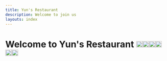 ```yaml
---
title: Yun's Restaurant
description: Welcome to join us
layouts: index
---
```


# Welcome to Yun's Restaurant    <img src="https://pic.sopili.net/pub/emoji/noto-emoji/png/128/emoji_u1f601.png" width=20 height=20><img src="https://pic.sopili.net/pub/emoji/noto-emoji/png/128/emoji_u1f60d.png" width=20 height=20><img src="https://pic.sopili.net/pub/emoji/noto-emoji/png/128/emoji_u1f601.png" width=20 height=20><img src="https://pic.sopili.net/pub/emoji/noto-emoji/png/128/emoji_u1f60d.png" width=20 height=20><img src="https://pic.sopili.net/pub/emoji/noto-emoji/png/128/emoji_u1f601.png" width=20 height=20><img src="https://pic.sopili.net/pub/emoji/noto-emoji/png/128/emoji_u1f60d.png" width=20 height=20>

>
>

